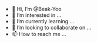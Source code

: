 - 👋 Hi, I’m @Beak-Yoo
- 👀 I’m interested in ...
- 🌱 I’m currently learning ...
- 💞️ I’m looking to collaborate on ...
- 📫 How to reach me ...

<!---
Beak-Yoo/Beak-Yoo is a ✨ special ✨ repository because its `README.md` (this file) appears on your GitHub profile.
You can click the Preview link to take a look at your changes.
--->

